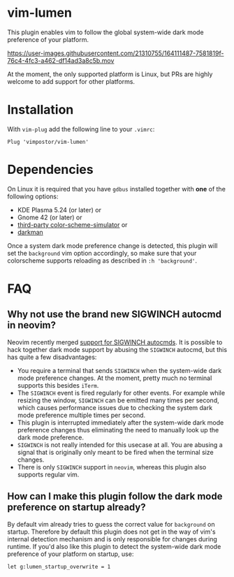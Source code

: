 # vim-lumen

This plugin enables vim to follow the global system-wide dark mode preference of your platform.

https://user-images.githubusercontent.com/21310755/164111487-7581819f-76c4-4fc3-a462-df14ad3a8c5b.mov

At the moment, the only supported platform is Linux, but PRs are highly welcome to add support for other platforms.

# Installation

With `vim-plug` add the following line to your `.vimrc`:

```vim
Plug 'vimpostor/vim-lumen'
```

# Dependencies

On Linux it is required that you have `gdbus` installed together with **one** of the following options:

- KDE Plasma 5.24 (or later) or
- Gnome 42 (or later) or
- [third-party color-scheme-simulator](https://gitlab.gnome.org/exalm/color-scheme-simulator) or
- [darkman](https://gitlab.com/WhyNotHugo/darkman)

Once a system dark mode preference change is detected, this plugin will set the `background` vim option accordingly, so make sure that your colorscheme supports reloading as described in `:h 'background'`.

# FAQ

## Why not use the brand new SIGWINCH autocmd in neovim?

Neovim recently merged [support for SIGWINCH autocmds](https://github.com/neovim/neovim/pull/18029). It is possible to hack together dark mode support by abusing the `SIGWINCH` autocmd, but this has quite a few disadvantages:

- You require a terminal that sends `SIGWINCH` when the system-wide dark mode preference changes. At the moment, pretty much no terminal supports this besides `iTerm`.
- The `SIGWINCH` event is fired regularly for other events. For example while resizing the window, `SIGWINCH` can be emitted many times per second, which causes performance issues due to checking the system dark mode preference multiple times per second.
- This plugin is interrupted immediately after the system-wide dark mode preference changes thus eliminating the need to manually look up the dark mode preference.
- `SIGWINCH` is not really intended for this usecase at all. You are abusing a signal that is originally only meant to be fired when the terminal size changes.
- There is only `SIGWINCH` support in `neovim`, whereas this plugin also supports regular vim.

## How can I make this plugin follow the dark mode preference on startup already?

By default vim already tries to guess the correct value for `background` on startup. Therefore by default this plugin does not get in the way of vim's internal detection mechanism and is only responsible for changes during runtime.
If you'd also like this plugin to detect the system-wide dark mode preference of your platform on startup, use:

```vim
let g:lumen_startup_overwrite = 1
```
